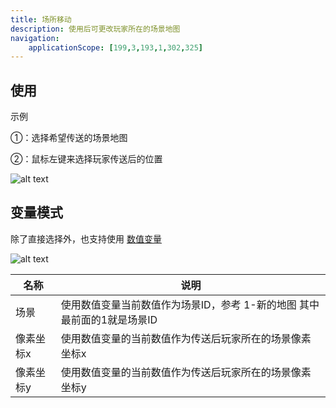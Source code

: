 ```yaml
---
title: 场所移动
description: 使用后可更改玩家所在的场景地图
navigation:
    applicationScope: [199,3,193,1,302,325]
---
```


## 使用

示例

①：选择希望传送的场景地图

②：鼠标左键来选择玩家传送后的位置

![alt text](https://cdn.gcw.wiki/gcw/image/zh_hans/commands/scene/transferplayer/image.png)

## 变量模式

除了直接选择外，也支持使用 [数值变量](../gameprogress/numbervariables)

![alt text](https://cdn.gcw.wiki/gcw/image/zh_hans/commands/scene/transferplayer/image-1.png)

| 名称      | 说明                                                                    |
| --------- | ----------------------------------------------------------------------- |
| 场景      | 使用数值变量当前数值作为场景ID，参考 1-新的地图 其中最前面的1就是场景ID |
| 像素坐标x | 使用数值变量的当前数值作为传送后玩家所在的场景像素坐标x                 |
| 像素坐标y | 使用数值变量的当前数值作为传送后玩家所在的场景像素坐标y                 |
